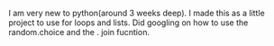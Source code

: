 I am very new to python(around 3 weeks deep). I made this as a little project to use for loops and lists. Did googling on how to use the random.choice and the . join fucntion. 
